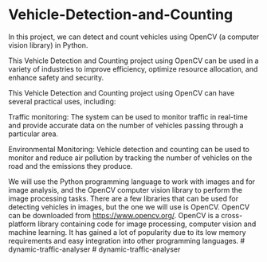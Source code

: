 # Vehicle-Detection-and-Counting

In this project, we can detect and count vehicles using OpenCV (a computer vision library) in Python.

This Vehicle Detection and Counting project using OpenCV can be used in a variety of industries to improve efficiency, optimize resource allocation, and enhance safety and security.
 
 This Vehicle Detection and Counting project using OpenCV can have several practical uses, including:
 
 Traffic monitoring: The system can be used to monitor traffic in real-time and provide accurate data on the number of vehicles passing through a particular area.
 
 Environmental Monitoring: Vehicle detection and counting can be used to monitor and reduce air pollution by tracking the number of vehicles on the road and the emissions they produce.
 
 We will use the Python programming language to work with images and for image analysis, and the OpenCV computer vision library to perform the image processing tasks. There are a few libraries that can be used for detecting vehicles in images, but the one we will use is OpenCV. OpenCV can be downloaded from https://www.opencv.org/. OpenCV is a cross-platform library containing code for image processing, computer vision and machine learning. It has gained a lot of popularity due to its low memory requirements and easy integration into other programming languages. 
#   d y n a m i c - t r a f f i c - a n a l y s e r  
 #   d y n a m i c - t r a f f i c - a n a l y s e r  
 